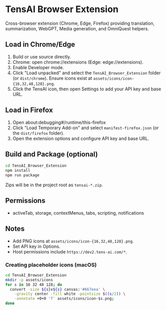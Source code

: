 # TensAI Browser Extension

Cross-browser extension (Chrome, Edge, Firefox) providing translation, summarization, WebGPT, Media generation, and OmniQuest helpers.

## Load in Chrome/Edge
1. Build or use source directly.
2. Chrome: open chrome://extensions (Edge: edge://extensions).
3. Enable Developer mode.
4. Click "Load unpacked" and select the `TensAI_Browser_Extension` folder (or `dist/chrome`). Ensure icons exist at `assets/icons/icon-{16,32,48,128}.png`.
5. Click the TensAI icon, then open Settings to add your API key and base URL.

## Load in Firefox
1. Open about:debugging#/runtime/this-firefox
2. Click "Load Temporary Add-on" and select `manifest-firefox.json` (or the `dist/firefox` folder).
3. Open the extension options and configure API key and base URL.

## Build and Package (optional)
```bash
cd TensAI_Browser_Extension
npm install
npm run package
```
Zips will be in the project root as `tensai-*.zip`.

## Permissions
- activeTab, storage, contextMenus, tabs, scripting, notifications

## Notes
- Add PNG icons at `assets/icons/icon-{16,32,48,128}.png`.
- Set API key in Options.
- Host permissions include `https://dev2.tens-ai.com/*`.

### Creating placeholder icons (macOS)
```bash
cd TensAI_Browser_Extension
mkdir -p assets/icons
for s in 16 32 48 128; do
  convert -size ${s}x${s} canvas:'#667eea' \
    -gravity center -fill white -pointsize $((s/2)) \
    -annotate +0+0 'T' assets/icons/icon-$s.png;
done
```


